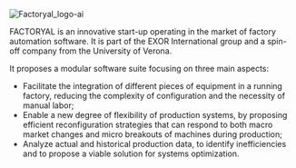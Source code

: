 ![Factoryal_logo-ai](https://github.com/factoryal-srl/.github/assets/146108376/e8ae3822-619f-4aa6-931f-8f767ffa1518)

FACTORYAL is an innovative start-up operating in the market of factory automation software. It is part of the EXOR International group and a spin-off company from the University of Verona.

It proposes a modular software suite focusing on three main aspects:
- Facilitate the integration of different pieces of equipment in a running factory, reducing the complexity of configuration and the necessity of manual labor;
- Enable a new degree of flexibility of production systems, by proposing efficient reconfiguration strategies that can respond to both macro market changes and micro breakouts of machines during production;
- Analyze actual and historical production data, to identify inefficiencies and to propose a viable solution for systems optimization.
